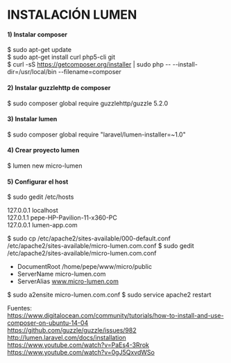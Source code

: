 # INSTALACIÓN LUMEN

#### 1) Instalar composer
$ sudo apt-get update <br>
$ sudo apt-get install curl php5-cli git <br>
$ curl -sS https://getcomposer.org/installer | sudo php -- --install-dir=/usr/local/bin --filename=composer

#### 2) Instalar guzzlehttp de composer
$ sudo composer global require guzzlehttp/guzzle 5.2.0

#### 3) Instalar lumen
$ sudo composer global require "laravel/lumen-installer=~1.0"

#### 4) Crear proyecto lumen
$ lumen new micro-lumen

#### 5) Configurar el host

$ sudo gedit /etc/hosts

127.0.0.1	localhost <br>
127.0.1.1	pepe-HP-Pavilion-11-x360-PC <br>
127.0.0.1	lumen-app.com <br>

$ sudo cp /etc/apache2/sites-available/000-default.conf  /etc/apache2/sites-available/micro-lumen.com.conf
$ sudo gedit /etc/apache2/sites-available/micro-lumen.com.conf

+ DocumentRoot /home/pepe/www/micro/public
+ ServerName micro-lumen.com
+ ServerAlias www.micro-lumen.com

$ sudo a2ensite micro-lumen.com.conf
$ sudo service apache2 restart


Fuentes: <br>
https://www.digitalocean.com/community/tutorials/how-to-install-and-use-composer-on-ubuntu-14-04 <br>
https://github.com/guzzle/guzzle/issues/982 <br>
http://lumen.laravel.com/docs/installation <br>
https://www.youtube.com/watch?v=PaEs4-3Rrok <br>
https://www.youtube.com/watch?v=0gJ5QxvdWSo <br>